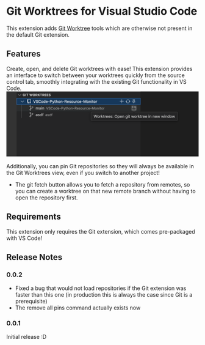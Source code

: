 # Git Worktrees for Visual Studio Code

This extension adds [Git Worktree](https://git-scm.com/docs/git-worktree) tools which are otherwise not present in the default Git extension.

## Features

Create, open, and delete Git worktrees with ease! This extension provides an interface to switch between your worktrees quickly from the source control tab, smoothly integrating with the existing Git functionality in VS Code.
![alt text](images/worktree-dropdown.png)

Additionally, you can pin Git repositories so they will always be available in the Git Worktrees view, even if you switch to another project!
- The git fetch button allows you to fetch a repository from remotes, so you can create a worktree on that new remote branch without having to open the repository first.

## Requirements

This extension only requires the Git extension, which comes pre-packaged with VS Code!

## Release Notes

### 0.0.2

- Fixed a bug that would not load repositories if the Git extension was faster than this one (in production this is always the case since Git is a prerequisite)
- The remove all pins command actually exists now

### 0.0.1

Initial release :D
